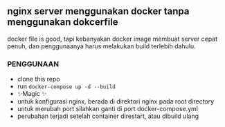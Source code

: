 ## nginx server menggunakan docker tanpa menggunakan dokcerfile
docker file is good, tapi kebanyakan docker image membuat server cepat penuh, dan penggunaanya harus melakukan build terlebih dahulu.

### PENGGUNAAN
- clone this repo
- run 
    ```docker-compose up -d --build```
- ✨Magic ✨
- untuk konfigurasi nginx, berada di direktori nginx pada root directory
- untuk merubah port silahkan ganti di port docker-compose.yml
- perubahan terjadi setelah container direstart, atau dibuild ulang